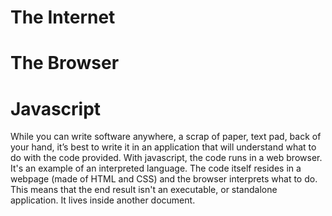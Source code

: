 ---
---
# The Internet

# The Browser

# Javascript

While you can write software anywhere, a scrap of paper, text pad, back of your hand, it’s best to write it in an application that will understand what to do with the code provided. With javascript, the code runs in a web browser. It's an example of an interpreted language. The code itself resides in a webpage (made of HTML and CSS) and the browser interprets what to do. This means that the end result isn't an executable, or standalone application. It lives inside another document.
